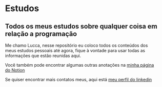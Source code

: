 # Estudos
## Todos os meus estudos sobre qualquer coisa em relação a programação

Me chamo Lucca, nesse repositório eu coloco todos os conteúdos dos meus estudos pessoais até agora, fique à vontade para usar todas as informações que estão reunidas aqui.

Você também pode encontrar algumas outras anotações na [minha página do Notion](https://luccag.notion.site/luccag/Linguagens-de-programa-o-529a2349ced44f5a96caa78bebf70fd2)

Se quiser encontrar mais contatos meus, aqui está [meu perfil do linkedin](https://www.linkedin.com/in/lucca-giordano-580b8a263/)